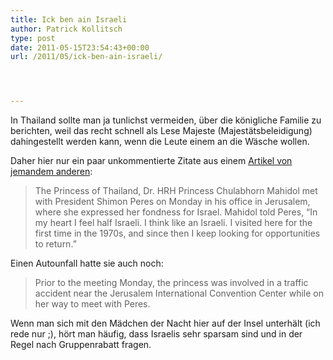 ```yaml
---
title: Ick ben ain Israeli
author: Patrick Kollitsch
type: post
date: 2011-05-15T23:54:43+00:00
url: /2011/05/ick-ben-ain-israeli/




---
```

In Thailand sollte man ja tunlichst vermeiden, über die königliche Familie zu berichten, weil das recht schnell als Lese Majeste (Majestätsbeleidigung) dahingestellt werden kann, wenn die Leute einem an die Wäsche wollen.

Daher hier nur ein paar unkommentierte Zitate aus einem [Artikel von jemandem anderen][1]:

> The Princess of Thailand, Dr. <span class="caps">HRH</span> Princess Chulabhorn Mahidol met with President Shimon Peres on Monday in his office in Jerusalem, where she expressed her fondness for Israel. Mahidol told Peres, &#8220;In my heart I feel half Israeli. I think like an Israeli. I visited here for the first time in the 1970s, and since then I keep looking for opportunities to return.&#8221;

Einen Autounfall hatte sie auch noch:

> Prior to the meeting Monday, the princess was involved in a traffic accident near the Jerusalem International Convention Center while on her way to meet with Peres.

Wenn man sich mit den Mädchen der Nacht hier auf der Insel unterhält (ich rede nur ;), hört man häufig, dass Israelis sehr sparsam sind und in der Regel nach Gruppenrabatt fragen.

 [1]: http://www.jpost.com/DiplomacyAndPolitics/Article.aspx?id=220781